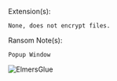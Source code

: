Extension(s): 
```
None, does not encrypt files.
```
Ransom Note(s): 
```
Popup Window
```
![ElmersGlue](https://github.com/user-attachments/assets/6f9e3903-106d-46f0-88e3-54876f771045)
